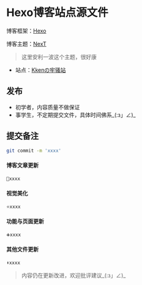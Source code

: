 # Hexo博客站点源文件

博客框架：[Hexo]((https://hexo.io/zh-cn/))

博客主题：[NexT](https://github.com/theme-next/hexo-theme-next)

> 这里安利一波这个主题，很好康

+ 站点：[Kkenの牢骚站 ](https://Kenguo05.github.io)

## 发布

+ 初学者，内容质量不做保证
+ 事学生，不定期提交文件，具体时间佛系\_(:з」∠)_

## 提交备注

```sh
git commit -m 'xxxx'
```

#### 博客文章更新

```sh
📄xxxx
```

#### 视觉美化

```sh
⭐xxxx
```

#### 功能与页面更新

```sh
➕xxxx
```

#### 其他文件更新

```sh
⬆xxxx
```

> 内容仍在更新改进，欢迎批评建议\_(:з」∠)_

